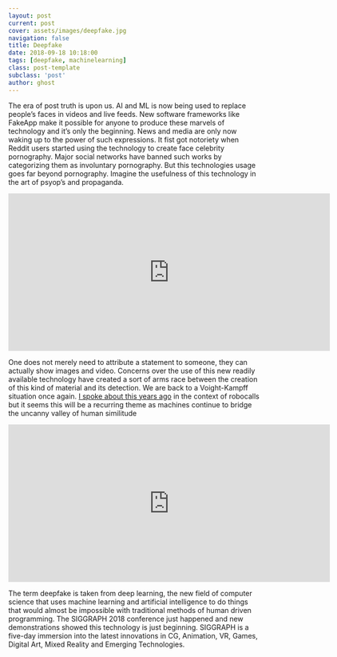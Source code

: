 ```yaml
---
layout: post
current: post
cover: assets/images/deepfake.jpg
navigation: false
title: Deepfake
date: 2018-09-18 10:18:00
tags: [deepfake, machinelearning]
class: post-template
subclass: 'post'
author: ghost
---
```


The era of post truth is upon us. AI and ML is now being used to replace people’s faces in videos and live feeds. New software frameworks like FakeApp make it possible for anyone to produce these marvels of technology and it’s only the beginning. News and media are only now waking up to the power of such expressions. It fist got notoriety when Reddit users started using the technology to create face celebrity pornography. Major social networks have banned such works by categorizing them as involuntary pornography. But this technologies usage goes far beyond pornography. Imagine the usefulness of this technology in the art of psyop’s and propaganda.

<iframe width="480" height="315" src="https://www.youtube.com/embed/cQ54GDm1eL0" frameborder="0" allowfullscreen="allowfullscreen" style="width: 644px; color: rgb(102, 103, 105); font-family: Cabin, Arial, sans-serif; font-size: 15px; font-style: normal; font-variant-ligatures: normal; font-variant-caps: normal; font-weight: 400; letter-spacing: normal; orphans: 2; text-align: start; text-indent: 0px; text-transform: none; white-space: normal; widows: 2; word-spacing: 0px; -webkit-text-stroke-width: 0px; background-color: rgb(255, 255, 255); text-decoration-thickness: initial; text-decoration-style: initial; text-decoration-color: initial;"></iframe>

One does not merely need to attribute a statement to someone, they can actually show images and video. Concerns over the use of this new readily available technology have created a sort of arms race between the creation of this kind of material and its detection. We are back to a Voight-Kampff situation once again. [I spoke about this years ago](http://singularityhacker.com/post/69757867280/voight-kampff-machines) in the context of robocalls but it seems this will be a recurring theme as machines continue to bridge the uncanny valley of human similitude

<iframe width="480" height="315" src="https://www.youtube.com/embed/qc5P2bvfl44" frameborder="0" allowfullscreen="allowfullscreen" style="width: 644px; color: rgb(102, 103, 105); font-family: Cabin, Arial, sans-serif; font-size: 15px; font-style: normal; font-variant-ligatures: normal; font-variant-caps: normal; font-weight: 400; letter-spacing: normal; orphans: 2; text-align: start; text-indent: 0px; text-transform: none; white-space: normal; widows: 2; word-spacing: 0px; -webkit-text-stroke-width: 0px; background-color: rgb(255, 255, 255); text-decoration-thickness: initial; text-decoration-style: initial; text-decoration-color: initial;"></iframe>

The term deepfake is taken from deep learning, the new field of computer science that uses machine learning and artificial intelligence to do things that would almost be impossible with traditional methods of human driven programming. The SIGGRAPH 2018 conference just happened and new demonstrations showed this technology is just beginning. SIGGRAPH is a five-day immersion into the latest innovations in CG, Animation, VR, Games, Digital Art, Mixed Reality and Emerging Technologies.
